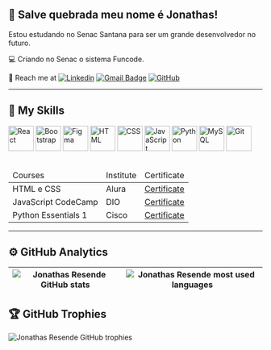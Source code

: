 ## 💜 Salve quebrada meu nome é Jonathas!

Estou estudando no Senac Santana para ser um grande desenvolvedor no futuro.

💻 Criando no Senac o sistema Funcode.

💬 Reach me at 
[![Linkedin](https://img.shields.io/badge/-jonathasSresende-blue?style=flat-square&logo=Linkedin&logoColor=white&link=https://www.linkedin.com/in/jonathasbombeiro/)](https://www.linkedin.com/in/jonathasbombeiro/) 
[![Gmail Badge](https://img.shields.io/badge/-jonathasbombeiro@gmail.com-006bed?style=flat-square&logo=Gmail&logoColor=white&link=mailto:jonathasbombeiro@gmail.com)](mailto:jonathasbombeiro@gmail.com) 
[![GitHub](https://img.shields.io/github/followers/jonathasSresende?label=follow&style=social)](https://github.com/jonathasSresende)

---

## 🚀 My Skills
<div>
          <img src="https://cdn.jsdelivr.net/gh/devicons/devicon@latest/icons/react/react-original.svg" alt="React" width="50em" />
          <img src="https://cdn.jsdelivr.net/gh/devicons/devicon@latest/icons/bootstrap/bootstrap-original.svg" alt="Bootstrap" width="50em"/>
          <img src="https://cdn.jsdelivr.net/gh/devicons/devicon@latest/icons/figma/figma-original.svg" alt="Figma" width="50em"/>
          <img src="https://cdn.jsdelivr.net/gh/devicons/devicon@latest/icons/html5/html5-original.svg" alt="HTML" width="50em"/>
          <img src="https://cdn.jsdelivr.net/gh/devicons/devicon@latest/icons/css3/css3-original.svg" alt="CSS" width="50em"/>
          <img src="https://cdn.jsdelivr.net/gh/devicons/devicon@latest/icons/javascript/javascript-original.svg" alt="JavaScript" width="50em"/>
          <img src="https://cdn.jsdelivr.net/gh/devicons/devicon@latest/icons/python/python-original.svg" alt="Python" width="50em" />
          <img src="https://cdn.jsdelivr.net/gh/devicons/devicon@latest/icons/mysql/mysql-original-wordmark.svg" alt="MySQL" width="50em" />
          <img src="https://cdn.jsdelivr.net/gh/devicons/devicon@latest/icons/git/git-original.svg" alt="Git" width="50em" />
</div>

<br>

<table>
          <thead>
                    <tr>
                              <td>Courses</td>
                              <td>Institute</td>
                              <td>Certificate</td>
                    </tr>
          </thead>
          <tbody>
                    <tr>
                              <td>HTML e CSS</td>
                              <td>Alura</td>
                              <td><a href="">Certificate</a></td>
                    </tr>
                    <tr>
                              <td>JavaScript CodeCamp</td>
                              <td>DIO</td>
                              <td><a href="">Certificate</a></td>
                    </tr>
                    <tr>
                              <td>Python Essentials 1</td>
                              <td>Cisco</td>
                              <td><a href="">Certificate</a></td>
                    </tr>
          </tbody>       
</table>

---

## ⚙️ GitHub Analytics
| ![Jonathas Resende GitHub stats](https://github-readme-stats.vercel.app/api?username=jonathasSresende&show_icons=true&theme=gruvbox&hide_border=true) | ![Jonathas Resende most used languages](https://github-readme-stats.vercel.app/api/top-langs/?username=jonathasSresende&layout=donut&theme=gruvbox&hide_border=true) |
| --- | --- |


## 🏆 GitHub Trophies
![Jonathas Resende GitHub trophies](https://github-profile-trophy.vercel.app/?username=jonathasSresende&row=1&column=5&theme=gruvbox&no-frame=true)
